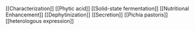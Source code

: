 [[Characterization]]
[[Phytic acid]]
[[Solid-state fermentation]]
[[Nutritional Enhancement]]
[[Dephytinization]]
[[Secretion]]
[[Pichia pastoris]]
[[heterologous expression]]
